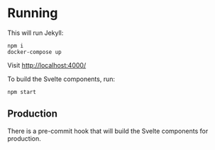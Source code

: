 # Running

This will run Jekyll:

```
npm i
docker-compose up
```

Visit [http://localhost:4000/](http://localhost:4000/)

To build the Svelte components, run:

```
npm start
```

## Production

There is a pre-commit hook that will build the Svelte components for production.